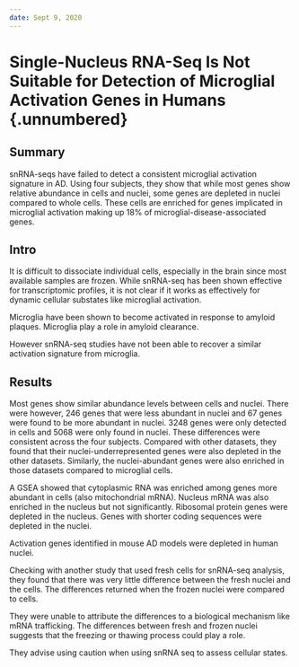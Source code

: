 ```yaml
---
date: Sept 9, 2020
---
```


# Single-Nucleus RNA-Seq Is Not Suitable for Detection of Microglial Activation Genes in Humans {.unnumbered}

## Summary

snRNA-seqs have failed to detect a consistent microglial activation signature in
AD. Using four subjects, they show that while most genes show relative abundance
in cells and nuclei, some genes are depleted in nuclei compared to whole cells.
These cells are enriched for genes implicated in microglial activation making up
18% of microglial-disease-associated genes.

## Intro

It is difficult to dissociate individual cells, especially in the brain since
most available samples are frozen. While snRNA-seq has been shown effective for
transcriptomic profiles, it is not clear if it works as effectively for dynamic
cellular substates like microglial activation.

Microglia have been shown to become activated in response to amyloid plaques.
Microglia play a role in amyloid clearance.

However snRNA-seq studies have not been able to recover a similar activation
signature from microglia.

## Results

Most genes show similar abundance levels between cells and nuclei. There were
however, 246 genes that were less abundant in nuclei and 67 genes were found to
be more abundant in nuclei. 3248 genes were only detected in cells and 5068 were
only found in nuclei. These differences were consistent across the four
subjects. Compared with other datasets, they found that their
nuclei-underrepresented genes were also depleted in the other datasets.
Similarly, the nuclei-abundant genes were also enriched in those datasets
compared to microglial cells.

A GSEA showed that cytoplasmic RNA was enriched among genes more abundant in
cells (also mitochondrial mRNA). Nucleus mRNA was also enriched in the nucleus
but not significantly. Ribosomal protein genes were depleted in the nucleus.
Genes with shorter coding sequences were depleted in the nuclei.

Activation genes identified in mouse AD models were depleted in human nuclei.

Checking with another study that used fresh cells for snRNA-seq analysis, they
found that there was very little difference between the fresh nuclei and the cells.
The differences returned when the frozen nuclei were compared to cells.

They were unable to attribute the differences to a biological mechanism like
mRNA trafficking. The differences between fresh and frozen nuclei suggests that
the freezing or thawing process could play a role.

They advise using caution when using snRNA seq to assess cellular states.
